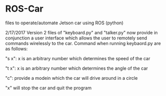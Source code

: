 # ROS-Car
files to operate/automate Jetson car using ROS (python) 

2/17/2017
Version 2 files of "keyboard.py" and "talker.py" now provide in conjunction a user interface which allows the user to remotely send commands wirelessly to the car. Command when running keybaord.py are as follows:

"s x": x is an arbitrary number which determines the speed of the car

"t x": x is an arbitrary number which determines the angle of the car

"c": provide a modein which the car will drive around in a circle 

"x" will stop the car and quit the program

